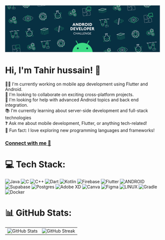[![MasterHead](https://github.com/tahirhussain0909/tahirhussain0909/blob/main/2000_600px.gif)](https://twitter.com/AppArchitect_)

# Hi, I'm Tahir hussain! 👋

👨‍💻 I'm currently working on mobile app development using Flutter and Android.<br>🤝 I'm looking to collaborate on exciting cross-platform projects.<br>🙏 I'm looking for help with advanced Android topics and back end integration.<br>📚 I'm currently learning about server-side development and full-stack technologies<br>❓ Ask me about mobile development, Flutter, or anything tech-related!<br>🎉 Fun fact: I love exploring new programming languages and frameworks!
### [Connect with me 💬](https://kunalkushwaha.com) 

<!--## 🌐 Socials:
[![Instagram](https://img.shields.io/badge/Instagram-%23E4405F.svg?logo=Instagram&logoColor=white)](https://instagram.com/hussain.mrtahir) [![LinkedIn](https://img.shields.io/badge/LinkedIn-%230077B5.svg?logo=linkedin&logoColor=white)](https://linkedin.com/in/tahir-hussain-621606254) [![Medium](https://img.shields.io/badge/Medium-12100E?logo=medium&logoColor=white)](https://medium.com/@@tahirhussain5112) [![Stack Overflow](https://img.shields.io/badge/-Stackoverflow-FE7A16?logo=stack-overflow&logoColor=white)](https://stackoverflow.com/users/21176842) [![Twitter](https://img.shields.io/badge/Twitter-%231DA1F2.svg?logo=Twitter&logoColor=white)](https://twitter.com/AppArchitect_) -->

# 💻 Tech Stack:
![Java](https://img.shields.io/badge/java-%23ED8B00.svg?style=flat&logo=java&logoColor=white) ![C](https://img.shields.io/badge/c-%2300599C.svg?style=flat&logo=c&logoColor=white) ![C++](https://img.shields.io/badge/c++-%2300599C.svg?style=flat&logo=c%2B%2B&logoColor=white) ![Dart](https://img.shields.io/badge/dart-%230175C2.svg?style=flat&logo=dart&logoColor=white) ![Kotlin](https://img.shields.io/badge/kotlin-%230095D5.svg?style=flat&logo=kotlin&logoColor=white) ![Firebase](https://img.shields.io/badge/firebase-%23039BE5.svg?style=flat&logo=firebase) ![Flutter](https://img.shields.io/badge/Flutter-%2302569B.svg?style=flat&logo=Flutter&logoColor=white) ![ANDROID](https://img.shields.io/badge/android-%2320232a.svg?style=flat&logo=android&logoColor=%a4c639) 	![Supabase](https://img.shields.io/badge/Supabase-3ECF8E?style=flat&logo=supabase&logoColor=white) ![Postgres](https://img.shields.io/badge/postgres-%23316192.svg?style=flat&logo=postgresql&logoColor=white) ![Adobe XD](https://img.shields.io/badge/Adobe%20XD-470137?style=flat&logo=Adobe%20XD&logoColor=#FF61F6) ![Canva](https://img.shields.io/badge/Canva-%2300C4CC.svg?style=flat&logo=Canva&logoColor=white) 	![Figma](https://img.shields.io/badge/figma-%23F24E1E.svg?style=flat&logo=figma&logoColor=white) ![LINUX](https://img.shields.io/badge/Linux-FCC624?style=flat&logo=linux&logoColor=black) ![Gradle](https://img.shields.io/badge/Gradle-02303A.svg?style=flat&logo=Gradle&logoColor=white) ![Docker](https://img.shields.io/badge/docker-%230db7ed.svg?style=flat&logo=docker&logoColor=white)
# 📊 GitHub Stats:
<table>
  <tr>
    <td>
      <img src="https://github-readme-stats.vercel.app/api?username=tahirhussain0909&theme=chartreuse-dark&hide_border=true&include_all_commits=false&count_private=false" alt="GitHub Stats">
    </td>
    <td>
      <img src="https://github-readme-streak-stats.herokuapp.com/?user=tahirhussain0909&theme=chartreuse-dark&hide_border=true" alt="GitHub Streak">
    </td>
  </tr>
</table>
<!--![](https://github-readme-stats.vercel.app/api?username=tahirhussain0909&theme=chartreuse-dark&hide_border=true&include_all_commits=false&count_private=false)
![](https://github-readme-streak-stats.herokuapp.com/?user=tahirhussain0909&theme=chartreuse-dark&hide_border=true) -->
<!--[![](https://visitcount.itsvg.in/api?id=tahirhussain0909&icon=1&color=12)](https://visitcount.itsvg.in) <br>-->
<!-- Proudly created with GPRM ( https://gprm.itsvg.in )  -->
